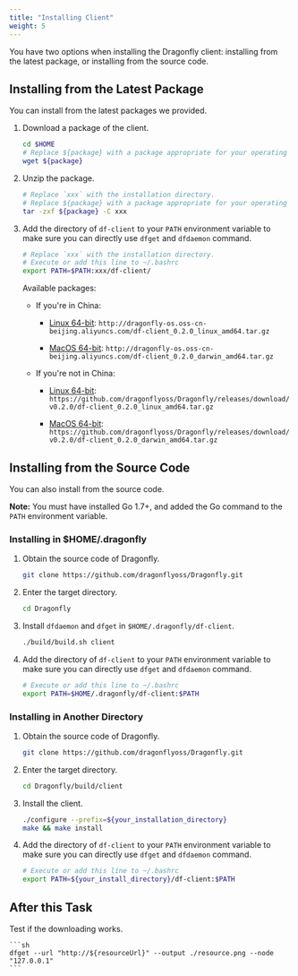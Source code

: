 ```yaml
---
title: "Installing Client"
weight: 5
---
```


You have two options when installing the Dragonfly client: installing from the latest package, or installing from the source code.
<!--more-->

## Installing from the Latest Package

You can install from the latest packages we provided.

1. Download a package of the client.

    ```bash
    cd $HOME
    # Replace ${package} with a package appropriate for your operating system and location
    wget ${package}
    ```

2. Unzip the package.

    ```bash
    # Replace `xxx` with the installation directory.
    # Replace ${package} with a package appropriate for your operating system and location
    tar -zxf ${package} -C xxx
    ```

3. Add the directory of `df-client` to your `PATH` environment variable to make sure you can directly use `dfget` and `dfdaemon` command.

    ```bash
    # Replace `xxx` with the installation directory.
    # Execute or add this line to ~/.bashrc
    export PATH=$PATH:xxx/df-client/
    ```

    Available packages:

    - If you're in China:

        - [Linux 64-bit](http://dragonfly-os.oss-cn-beijing.aliyuncs.com/df-client_0.2.0_linux_amd64.tar.gz): `http://dragonfly-os.oss-cn-beijing.aliyuncs.com/df-client_0.2.0_linux_amd64.tar.gz`

        - [MacOS 64-bit](http://dragonfly-os.oss-cn-beijing.aliyuncs.com/df-client_0.2.0_darwin_amd64.tar.gz): `http://dragonfly-os.oss-cn-beijing.aliyuncs.com/df-client_0.2.0_darwin_amd64.tar.gz`

    - If you're not in China:

        - [Linux 64-bit](https://github.com/dragonflyoss/Dragonfly/releases/download/v0.2.0/df-client_0.2.0_linux_amd64.tar.gz): `https://github.com/dragonflyoss/Dragonfly/releases/download/v0.2.0/df-client_0.2.0_linux_amd64.tar.gz`

        - [MacOS 64-bit](https://github.com/dragonflyoss/Dragonfly/releases/download/v0.2.0/df-client_0.2.0_darwin_amd64.tar.gz): `https://github.com/dragonflyoss/Dragonfly/releases/download/v0.2.0/df-client_0.2.0_darwin_amd64.tar.gz`

## Installing from the Source Code

You can also install from the source code.

**Note:** You must have installed Go 1.7+, and added the Go command to the `PATH` environment variable.

### Installing in $HOME/.dragonfly

1. Obtain the source code of Dragonfly.

    ```sh
    git clone https://github.com/dragonflyoss/Dragonfly.git
    ```

2. Enter the target directory.

    ```sh
    cd Dragonfly
    ```

3. Install `dfdaemon` and `dfget` in `$HOME/.dragonfly/df-client`.

    ```sh
    ./build/build.sh client
    ```

4. Add the directory of `df-client` to your `PATH` environment variable to make sure you can directly use `dfget` and `dfdaemon` command.

    ```sh
    # Execute or add this line to ~/.bashrc
    export PATH=$HOME/.dragonfly/df-client:$PATH
    ```

### Installing in Another Directory

1. Obtain the source code of Dragonfly.

    ```sh
    git clone https://github.com/dragonflyoss/Dragonfly.git
    ```

2. Enter the target directory.

    ```sh
    cd Dragonfly/build/client
    ```

3. Install the client.

    ```sh
    ./configure --prefix=${your_installation_directory}
    make && make install
    ```

4. Add the directory of `df-client` to your `PATH` environment variable to make sure you can directly use `dfget` and `dfdaemon` command.

    ```sh
    # Execute or add this line to ~/.bashrc
    export PATH=${your_install_directory}/df-client:$PATH
    ```

## After this Task

Test if the downloading works.

    ```sh
    dfget --url "http://${resourceUrl}" --output ./resource.png --node "127.0.0.1"
    ```